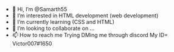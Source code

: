 - 👋 Hi, I’m @Samarth55
- 👀 I’m interested in HTML development (web development) 
- 🌱 I’m currently learning (CSS and HTML)
- 💞️ I’m looking to collaborate on ...
- 📫 How to reach me Trying DMing me through discord My ID= Victor007#1650 

<!---
Samarth55/Samarth55 is a ✨ special ✨ repository because its `README.md` (this file) appears on your GitHub profile.
You can click the Preview link to take a look at your changes.
--->

